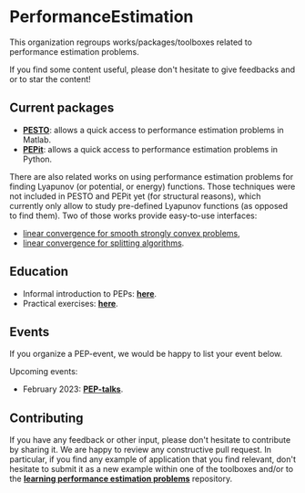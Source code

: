 # PerformanceEstimation

This organization regroups works/packages/toolboxes related to performance estimation problems.

If you find some content useful, please don't hesitate to give feedbacks and or to star the content!

## Current packages
- [**PESTO**](https://github.com/PerformanceEstimation/Performance-Estimation-Toolbox): allows a quick access to performance estimation problems in Matlab.
- [**PEPit**](https://github.com/PerformanceEstimation/PEPit): allows a quick access to performance estimation problems in Python.

There are also related works on using performance estimation problems for finding Lyapunov (or potential, or energy) functions. Those techniques were not included in PESTO and PEPit yet (for structural reasons), which currently only allow to study pre-defined Lyapunov functions (as opposed to find them). Two of those works provide easy-to-use interfaces:
- [linear convergence for smooth strongly convex problems](https://github.com/AdrienTaylor/quad-lyap-first-order),
- [linear convergence for splitting algorithms](https://github.com/ManuUpadhyaya/tight_lyapunov_analysis).


## Education

- Informal introduction to PEPs: [**here**](https://francisbach.com/computer-aided-analyses/).
- Practical exercises: [**here**](https://github.com/PerformanceEstimation/Learning-Performance-Estimation).


## Events

If you organize a PEP-event, we would be happy to list your event below. 

Upcoming events: 
- February 2023: [**PEP-talks**](https://performanceestimation.github.io/PEP-talks/february_2023/).


## Contributing

If you have any feedback or other input, please don't hesitate to contribute by sharing it. We are happy to review any constructive pull request. In particular, if you find any example of application that you find relevant, don't hesitate to submit it as a new example within one of the toolboxes and/or to the [**learning performance estimation problems**](https://github.com/PerformanceEstimation/Learning-Performance-Estimation) repository.
